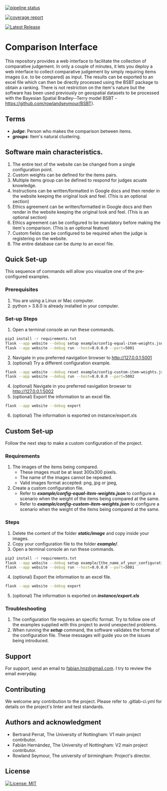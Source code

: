[![pipeline status](https://gitlab.bham.ac.uk/seymourg-bsbt/comparison-interface/badges/main/pipeline.svg)](https://gitlab.bham.ac.uk/seymourg-bsbt/comparison-interface/-/commits/main)

[![coverage report](https://gitlab.bham.ac.uk/seymourg-bsbt/comparison-interface/badges/main/coverage.svg)](https://gitlab.bham.ac.uk/seymourg-bsbt/comparison-interface/-/commits/main)

[![Latest Release](https://gitlab.bham.ac.uk/seymourg-bsbt/comparison-interface/-/badges/release.svg)](https://gitlab.bham.ac.uk/seymourg-bsbt/comparison-interface/-/releases)

# Comparison Interface
This repository provides a web interface to facilitate the collection of comparative judgement. In only a couple of minutes, it lets you deploy a web interface to collect comparative judgement by simply requiring items images (i.e. to be compared) as input. The results can be exported to an excel file which can then be directly processed using the BSBT package to obtain a ranking. There is not restriction on the item's nature but the software has been used previously  on geospatial datasets to be processed with the Bayesian Spatial Bradley--Terry model BSBT - https://github.com/rowlandseymour/BSBT).

## Terms
* ***judge***: Person who makes the comparison between items.
* ***groups***: Item's natural clustering.

## Software main characteristics.
1. The entire text of the website can be changed from a single configuration point.
2. Custom weights can be defined for the items pairs.
3. Multiple items group can be defined to respond for judges acuate knowledge.
3. Instructions can be written/formatted in Google docs and then render in the website keeping the original look and feel. (This is an optional section)
4. Ethics agreement can be written/formatted in Google docs and then render in the website keeping the original look and feel. (This is an optional section)
5. Ethics agreement can be configured to be mandatory before making the item's comparison. (This is an optional feature)
6. Custom fields can be configured to be required when the judge is registering on the website.
7. The entire database can be dump to an excel file.


## Quick Set-up
This sequence of commands will allow you visualize one of the pre-configured examples.

### Prerequisites
1. You are using a Linux or Mac computer.
2. python > 3.8.0 is already installed in your computer.

### Set-up Steps
1. Open a terminal console an run these commands.
```bash
pip3 install -r requirements.txt
flask --app website --debug setup example/config-equal-item-weights.json
flask --app website --debug run --host=0.0.0.0 --port=5001
```
2. Navigate in you preferred navigation browser to http://127.0.0.1:5001
3. (optional) Try a different configuration example.
```bash
flask --app website --debug reset example/config-custom-item-weights.json
flask --app website --debug run --host=0.0.0.0 --port=5002
```
4. (optional) Navigate in you preferred navigation browser to http://127.0.0.1:5002
5. (optional) Export the information to an excel file.
```bash
flask --app website --debug export
```
6. (optional) The information is exported on instance/export.xls


## Custom Set-up
Follow the next step to make a custom configuration of the project.

### Requirements
1. The images of the items being compared.
    * These images must be at least 300x300 pixels.
    * The name of the images cannot be repeated.
    * Valid images format accepted: png, jpg or jpeg,
2. Create a custom configuration file.
    * Refer to ***example/config-equal-item-weights.json*** to configure a scenario when the weight of the items being compared at the same.
    * Refer to ***example/config-custom-item-weights.json*** to configure a scenario when the weight of the items being compared at the same.

### Steps
1. Delete the content of the folder ***static/image*** and copy inside your images.
2. Copy your configuration file to the folder ***example/***.
3. Open a terminal console an run these commands.
```bash
pip3 install -r requirements.txt
flask --app website --debug setup example/{the_name_of_your_configuration_file}.json
flask --app website --debug run --host=0.0.0.0 --port=5001
```
4. (optional) Export the information to an excel file.
```bash
flask --app website --debug export
```
5. (optional) The information is exported on ***instance/export.xls***

### Troubleshooting
1. The configuration file requires an specific format. Try to follow one of the examples supplied with this project to avoid unexpected problems.
2. When running the ***setup*** command, the software validates the format of the configuration file. These messages will guide you on the issues being introduced.

## Support
For support, send an email to [fabian.hnz@gmail.com](mailto:fabian.hnz@gmail.com). I try to review the email everyday.

## Contributing
We welcome any contribution to the project. Please refer to .gitlab-ci.yml for details on the project's linter and test standards.

## Authors and acknowledgment
* Bertrand Perrat, The University of Nottingham: V1 main project contributor.
* Fabián Hernández, The University of Nottingham: V2 main project contributor.
* Rowland Seymour, The university of birmingham: Project's director.

## License
<!--- https://gist.github.com/lukas-h/2a5d00690736b4c3a7ba -->
[![License: MIT](https://img.shields.io/badge/License-MIT-yellow.svg)](https://opensource.org/licenses/MIT)


